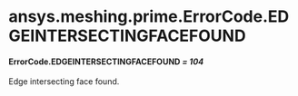 <a id="ansys-meshing-prime-errorcode-edgeintersectingfacefound"></a>

# ansys.meshing.prime.ErrorCode.EDGEINTERSECTINGFACEFOUND

<a id="ansys.meshing.prime.ErrorCode.EDGEINTERSECTINGFACEFOUND"></a>

#### ErrorCode.EDGEINTERSECTINGFACEFOUND *= 104*

Edge intersecting face found.

<!-- !! processed by numpydoc !! -->
